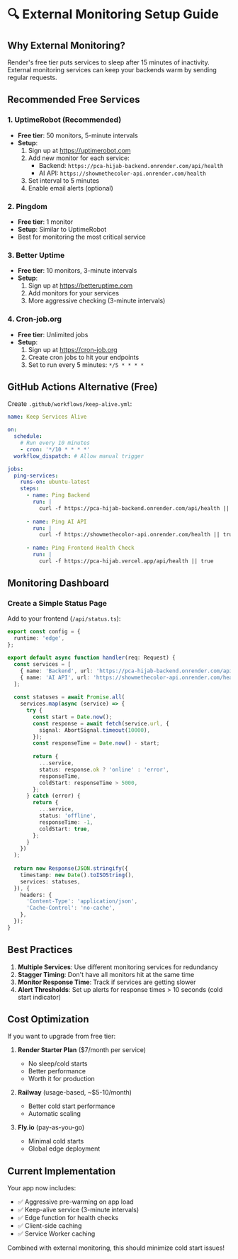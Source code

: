 # 🔍 External Monitoring Setup Guide

## Why External Monitoring?

Render's free tier puts services to sleep after 15 minutes of inactivity. External monitoring services can keep your backends warm by sending regular requests.

## Recommended Free Services

### 1. UptimeRobot (Recommended)
- **Free tier**: 50 monitors, 5-minute intervals
- **Setup**:
  1. Sign up at https://uptimerobot.com
  2. Add new monitor for each service:
     - Backend: `https://pca-hijab-backend.onrender.com/api/health`
     - AI API: `https://showmethecolor-api.onrender.com/health`
  3. Set interval to 5 minutes
  4. Enable email alerts (optional)

### 2. Pingdom
- **Free tier**: 1 monitor
- **Setup**: Similar to UptimeRobot
- Best for monitoring the most critical service

### 3. Better Uptime
- **Free tier**: 10 monitors, 3-minute intervals
- **Setup**:
  1. Sign up at https://betteruptime.com
  2. Add monitors for your services
  3. More aggressive checking (3-minute intervals)

### 4. Cron-job.org
- **Free tier**: Unlimited jobs
- **Setup**:
  1. Sign up at https://cron-job.org
  2. Create cron jobs to hit your endpoints
  3. Set to run every 5 minutes: `*/5 * * * *`

## GitHub Actions Alternative (Free)

Create `.github/workflows/keep-alive.yml`:

```yaml
name: Keep Services Alive

on:
  schedule:
    # Run every 10 minutes
    - cron: '*/10 * * * *'
  workflow_dispatch: # Allow manual trigger

jobs:
  ping-services:
    runs-on: ubuntu-latest
    steps:
      - name: Ping Backend
        run: |
          curl -f https://pca-hijab-backend.onrender.com/api/health || true
          
      - name: Ping AI API
        run: |
          curl -f https://showmethecolor-api.onrender.com/health || true
          
      - name: Ping Frontend Health Check
        run: |
          curl -f https://pca-hijab.vercel.app/api/health || true
```

## Monitoring Dashboard

### Create a Simple Status Page

Add to your frontend (`/api/status.ts`):

```typescript
export const config = {
  runtime: 'edge',
};

export default async function handler(req: Request) {
  const services = [
    { name: 'Backend', url: 'https://pca-hijab-backend.onrender.com/api/health' },
    { name: 'AI API', url: 'https://showmethecolor-api.onrender.com/health' },
  ];
  
  const statuses = await Promise.all(
    services.map(async (service) => {
      try {
        const start = Date.now();
        const response = await fetch(service.url, {
          signal: AbortSignal.timeout(10000),
        });
        const responseTime = Date.now() - start;
        
        return {
          ...service,
          status: response.ok ? 'online' : 'error',
          responseTime,
          coldStart: responseTime > 5000,
        };
      } catch (error) {
        return {
          ...service,
          status: 'offline',
          responseTime: -1,
          coldStart: true,
        };
      }
    })
  );
  
  return new Response(JSON.stringify({
    timestamp: new Date().toISOString(),
    services: statuses,
  }), {
    headers: {
      'Content-Type': 'application/json',
      'Cache-Control': 'no-cache',
    },
  });
}
```

## Best Practices

1. **Multiple Services**: Use different monitoring services for redundancy
2. **Stagger Timing**: Don't have all monitors hit at the same time
3. **Monitor Response Time**: Track if services are getting slower
4. **Alert Thresholds**: Set up alerts for response times > 10 seconds (cold start indicator)

## Cost Optimization

If you want to upgrade from free tier:

1. **Render Starter Plan** ($7/month per service)
   - No sleep/cold starts
   - Better performance
   - Worth it for production

2. **Railway** (usage-based, ~$5-10/month)
   - Better cold start performance
   - Automatic scaling

3. **Fly.io** (pay-as-you-go)
   - Minimal cold starts
   - Global edge deployment

## Current Implementation

Your app now includes:
- ✅ Aggressive pre-warming on app load
- ✅ Keep-alive service (3-minute intervals)
- ✅ Edge function for health checks
- ✅ Client-side caching
- ✅ Service Worker caching

Combined with external monitoring, this should minimize cold start issues!
